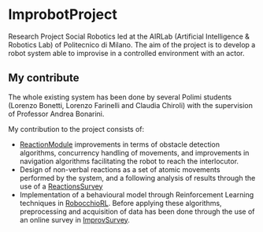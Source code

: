 # ImprobotProject
Research Project Social Robotics led at the AIRLab (Artificial Intelligence &amp; Robotics Lab) of Politecnico di Milano. 
The aim of the project is to develop a robot system able to improvise in a controlled environment with an actor.

## My contribute

The whole existing system has been done by several Polimi students (Lorenzo Bonetti, Lorenzo Farinelli and Claudia Chiroli) with the supervision of Professor Andrea Bonarini. 

My contribution to the project consists of:
* [ReactionModule](ROS%20Workspace/ReactionModule) improvements in terms of obstacle detection algorithms, concurrency handling of movements, and improvements in navigation algorithms facilitating the robot to reach the interlocutor.
* Design of non-verbal reactions as a set of atomic movements performed by the system, and a following analysis of results through the use of a [ReactionsSurvey](ReactionsSurvey)
* Implementation of a behavioural model through Reinforcement Learning techniques in [RobocchioRL](RobocchioRL). Before applying these algorithms, preprocessing and acquisition of data has been done through the use of an online survey in [ImprovSurvey](ImprovSurvey).
